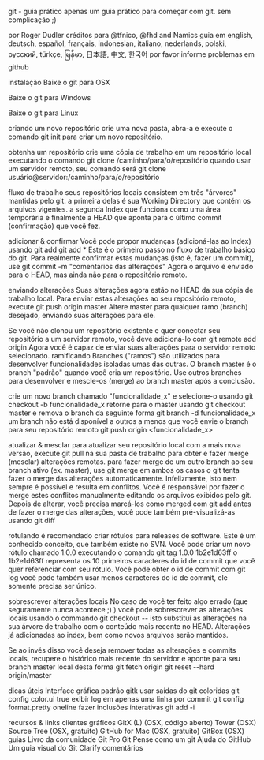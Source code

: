 git - guia prático
apenas um guia prático para começar com git. sem complicação ;)


por Roger Dudler 
créditos para @tfnico, @fhd and Namics
guia em english, deutsch, español, français, indonesian, italiano, nederlands, polski, русский, türkçe, 
မြန်မာ, 日本語, 中文, 한국어 
por favor informe problemas em github


instalação
Baixe o git para OSX

Baixe o git para Windows

Baixe o git para Linux

criando um novo repositório
crie uma nova pasta, abra-a e execute o comando 
git init
para criar um novo repositório.

obtenha um repositório
crie uma cópia de trabalho em um repositório local executando o comando
git clone /caminho/para/o/repositório
quando usar um servidor remoto, seu comando será
git clone usuário@servidor:/caminho/para/o/repositório

fluxo de trabalho
seus repositórios locais consistem em três "árvores" mantidas pelo git. a primeira delas é sua Working Directory que contém os arquivos vigentes. a segunda Index que funciona como uma área temporária e finalmente a HEAD que aponta para o último commit (confirmação) que você fez.


adicionar & confirmar
Você pode propor mudanças (adicioná-las ao Index) usando
git add <arquivo>
git add *
Este é o primeiro passo no fluxo de trabalho básico do git. Para realmente confirmar estas mudanças (isto é, fazer um commit), use
git commit -m "comentários das alterações"
Agora o arquivo é enviado para o HEAD, mas ainda não para o repositório remoto.

enviando alterações
Suas alterações agora estão no HEAD da sua cópia de trabalho local. Para enviar estas alterações ao seu repositório remoto, execute 
git push origin master
Altere master para qualquer ramo (branch) desejado, enviando suas alterações para ele. 

Se você não clonou um repositório existente e quer conectar seu repositório a um servidor remoto, você deve adicioná-lo com
git remote add origin <servidor>
Agora você é capaz de enviar suas alterações para o servidor remoto selecionado.
ramificando
Branches ("ramos") são utilizados para desenvolver funcionalidades isoladas umas das outras. O branch master é o branch "padrão" quando você cria um repositório. Use outros branches para desenvolver e mescle-os (merge) ao branch master após a conclusão.


crie um novo branch chamado "funcionalidade_x" e selecione-o usando
git checkout -b funcionalidade_x
retorne para o master usando
git checkout master
e remova o branch da seguinte forma
git branch -d funcionalidade_x
um branch não está disponível a outros a menos que você envie o branch para seu repositório remoto
git push origin <funcionalidade_x>

atualizar & mesclar
para atualizar seu repositório local com a mais nova versão, execute 
git pull
na sua pasta de trabalho para obter e fazer merge (mesclar) alterações remotas.
para fazer merge de um outro branch ao seu branch ativo (ex. master), use
git merge <branch>
em ambos os casos o git tenta fazer o merge das alterações automaticamente. Infelizmente, isto nem sempre é possível e resulta em conflitos. Você é responsável por fazer o merge estes conflitos manualmente editando os arquivos exibidos pelo git. Depois de alterar, você precisa marcá-los como merged com
git add <arquivo>
antes de fazer o merge das alterações, você pode também pré-visualizá-as usando
git diff <branch origem> <branch destino>

rotulando
é recomendado criar rótulos para releases de software. Este é um conhecido conceito, que também existe no SVN. Você pode criar um novo rótulo chamado 1.0.0 executando o comando
git tag 1.0.0 1b2e1d63ff
o 1b2e1d63ff representa os 10 primeiros caracteres do id de commit que você quer referenciar com seu rótulo. Você pode obter o id de commit com 
git log
você pode também usar menos caracteres do id de commit, ele somente precisa ser único.

sobrescrever alterações locais
No caso de você ter feito algo errado (que seguramente nunca acontece ;) ) você pode sobrescrever as alterações locais usando o commando
git checkout -- <arquivo>
isto substitui as alterações na sua árvore de trabalho com o conteúdo mais recente no HEAD. Alterações já adicionadas ao index, bem como novos arquivos serão mantidos.

Se ao invés disso você deseja remover todas as alterações e commits locais, recupere o histórico mais recente do servidor e aponte para seu branch master local desta forma
git fetch origin
git reset --hard origin/master

dicas úteis
Interface gráfica padrão
gitk
usar saídas do git coloridas
git config color.ui true
exibir log em apenas uma linha por commit
git config format.pretty oneline
fazer inclusões interativas
git add -i

recursos & links
clientes gráficos
GitX (L) (OSX, código aberto)
Tower (OSX)
Source Tree (OSX, gratuito)
GitHub for Mac (OSX, gratuito)
GitBox (OSX)
guias
Livro da comunidade Git
Pro Git
Pense como um git
Ajuda do GitHub
Um guia visual do Git
 Clarify
comentários

